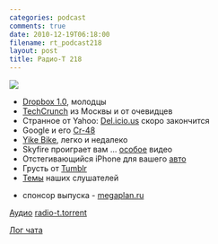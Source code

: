 ```yaml
---
categories: podcast
comments: true
date: 2010-12-19T06:18:00
filename: rt_podcast218
layout: post
title: Радио-Т 218
---
```


![](https://radio-t.com/images/radio-t/rt218.jpg)

- [Dropbox 1.0](http://www.engadget.com/2010/12/17/dropbox-celebrates-version-1-0-throws-selective-sync-into-the-m/), молодцы
- [TechCrunch](http://techcrunch.com/2010/12/15/techcrunch-moscow-from-russia-with-tech-love/) из Москвы и от очевидцев
- Странное от Yahoo: [Del.icio.us](http://techcrunch.com/2010/12/16/is-yahoo-shutting-down-del-icio-us/) скоро закончится
- Google и его [Cr-48](http://www.bgr.com/2010/12/09/google-cr-4-chrome-laptop-hands-on/)
- [Yike Bike](http://www.wired.com/gadgetlab/2010/12/yike-bike-electric-mini-farthing-just-3600/), легко и недалеко
- Skyfire проиграет вам ... [особое](http://www.wired.com/gadgetlab/2010/12/skyfire-ipad/) видео
- Отстегивающийся iPhone для вашего [авто](http://www.wired.com/gadgetlab/2010/12/car-stereo-uses-iphone-for-display-control-everything/)
- Грусть от [Tumblr](http://techcrunch.com/2010/12/17/ok-tumblr-this-is-getting-just-a-little-embarrassing/)
- [Темы](http://radio-t.com/temi_dlja_vipuskov/temy-dlya-218/) наших слушателей

* спонсор выпуска - [megaplan.ru](http://megaplan.ru)

[Аудио](http://archive.rucast.net/radio-t/media/rt_podcast218.mp3)
[radio-t.torrent](http://www.radio-t.com/torrents/rt_podcast218.mp3.torrent)

[Лог чата](http://chat.radio-t.com/logs/radio-t-218.html)
<audio src="http://archive.rucast.net/radio-t/media/rt_podcast218.mp3" preload="none"></audio>
